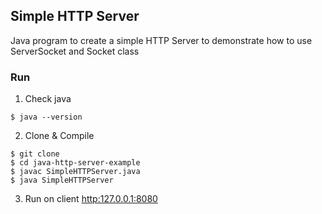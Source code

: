 ## Simple HTTP Server

Java program to create a simple HTTP Server to demonstrate how to use ServerSocket and Socket class

### Run
1. Check java
```
$ java --version
```

2. Clone & Compile
```
$ git clone 
$ cd java-http-server-example
$ javac SimpleHTTPServer.java
$ java SimpleHTTPServer
```

3. Run on client
[http:127.0.0.1:8080](http:127.0.0.1:8080)